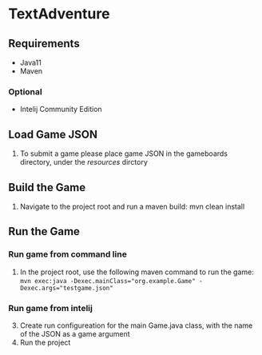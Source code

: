 # TextAdventure

## Requirements
* Java11
* Maven

### Optional
* Intelij Community Edition 

## Load Game JSON
1. To submit a game please place game JSON in the gameboards directory, under the *resources* dirctory 

## Build the Game
1. Navigate to the project root and run a maven build: mvn clean install

## Run the Game

### Run game from command line
1. In the project root, use the following maven command to run the game: <br/> `mvn exec:java -Dexec.mainClass="org.example.Game" -Dexec.args="testgame.json"`

### Run game from intelij
3. Create run configureation for the main Game.java class, with the name of the JSON as a game argument
3. Run the project
